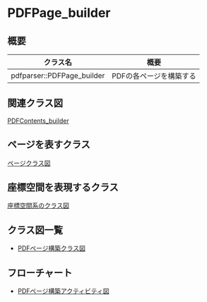 # PDFPage_builder
## 概要
| クラス名 | 概要 |
| --- | --- |
| pdfparser::PDFPage_builder | PDFの各ページを構築する |

## 関連クラス図
[PDFContents_builder](PDFContents_builder/PDFContents_builder.md)

## ページを表すクラス
[ページクラス図](PDFPage.class.pu)

## 座標空間を表現するクラス
[座標空間系のクラス図](space.class.pu)

## クラス図一覧
- [PDFページ構築クラス図](PDFPage_builder.class.pu)

## フローチャート
- [PDFページ構築アクティビティ図](PDFPage_builder.activity.pu)
